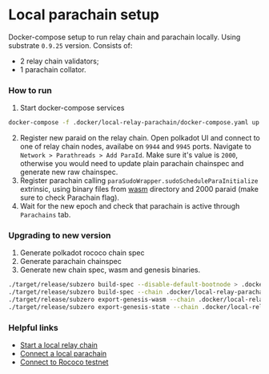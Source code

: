 # Local parachain setup

Docker-compose setup to run relay chain and parachain locally.
Using substrate `0.9.25` version.
Consists of:
- 2 relay chain validators;
- 1 parachain collator.


### How to run
1. Start docker-compose services
```bash
docker-compose -f .docker/local-relay-parachain/docker-compose.yaml up
```
2. Register new paraid on the relay chain.
   Open polkadot UI and connect to one of relay chain nodes, availabe on `9944` and `9945` ports.
   Navigate to `Network > Parathreads > Add ParaId`.
   Make sure it's value is `2000`, otherwise you would need to update plain parachain chainspec and generate new raw chainspec.
3. Register parachain calling `paraSudoWrapper.sudoScheduleParaInitialize` extrinsic, using binary files from [wasm](./wasm) directory and 2000 paraid (make sure to check Parachain flag).
4. Wait for the new epoch and check that parachain is active through `Parachains` tab.


### Upgrading to new version
1. Generate polkadot rococo chain spec
2. Generate parachain chainspec
3. Generate new chain spec, wasm and genesis binaries.
```bash
./target/release/subzero build-spec --disable-default-bootnode > .docker/local-relay-parachain/chainspec/subzero-parachain-plain.json
./target/release/subzero build-spec --chain .docker/local-relay-parachain/chainspec/subzero-parachain-plain.json --raw --disable-default-bootnode > .docker/local-relay-parachain/chainspec/subzero-parachain-raw.json
./target/release/subzero export-genesis-wasm --chain .docker/local-relay-parachain/chainspec/subzero-parachain-raw.json > .docker/local-relay-parachain/wasm/subzero-wasm
./target/release/subzero export-genesis-state --chain .docker/local-relay-parachain/chainspec/subzero-parachain-raw.json > .docker/local-relay-parachain/wasm/subzero-genesis
```


### Helpful links
* [Start a local relay chain](https://docs.substrate.io/tutorials/connect-other-chains/local-relay/)
* [Connect a local parachain](https://docs.substrate.io/tutorials/connect-other-chains/local-parachain/)
* [Connect to Rococo testnet](https://docs.substrate.io/tutorials/connect-other-chains/rococo-slot/)
